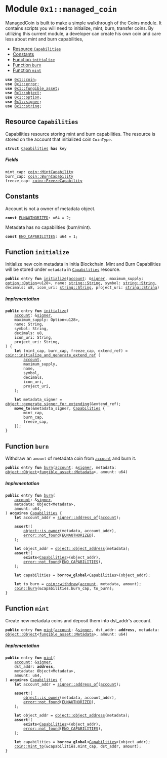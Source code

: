
<a name="0x1_managed_coin"></a>

# Module `0x1::managed_coin`

ManagedCoin is built to make a simple walkthrough of the Coins module.
It contains scripts you will need to initialize, mint, burn, transfer coins.
By utilizing this current module, a developer can create his own coin and care less about mint and burn capabilities,


-  [Resource `Capabilities`](#0x1_managed_coin_Capabilities)
-  [Constants](#@Constants_0)
-  [Function `initialize`](#0x1_managed_coin_initialize)
-  [Function `burn`](#0x1_managed_coin_burn)
-  [Function `mint`](#0x1_managed_coin_mint)


<pre><code><b>use</b> <a href="coin.md#0x1_coin">0x1::coin</a>;
<b>use</b> <a href="../../move_nursery/../move_stdlib/doc/error.md#0x1_error">0x1::error</a>;
<b>use</b> <a href="fungible_asset.md#0x1_fungible_asset">0x1::fungible_asset</a>;
<b>use</b> <a href="object.md#0x1_object">0x1::object</a>;
<b>use</b> <a href="../../move_nursery/../move_stdlib/doc/option.md#0x1_option">0x1::option</a>;
<b>use</b> <a href="../../move_nursery/../move_stdlib/doc/signer.md#0x1_signer">0x1::signer</a>;
<b>use</b> <a href="../../move_nursery/../move_stdlib/doc/string.md#0x1_string">0x1::string</a>;
</code></pre>



<a name="0x1_managed_coin_Capabilities"></a>

## Resource `Capabilities`

Capabilities resource storing mint and burn capabilities.
The resource is stored on the account that initialized coin <code>CoinType</code>.


<pre><code><b>struct</b> <a href="managed_coin.md#0x1_managed_coin_Capabilities">Capabilities</a> <b>has</b> key
</code></pre>



##### Fields


<dl>
<dt>
<code>mint_cap: <a href="coin.md#0x1_coin_MintCapability">coin::MintCapability</a></code>
</dt>
<dd>

</dd>
<dt>
<code>burn_cap: <a href="coin.md#0x1_coin_BurnCapability">coin::BurnCapability</a></code>
</dt>
<dd>

</dd>
<dt>
<code>freeze_cap: <a href="coin.md#0x1_coin_FreezeCapability">coin::FreezeCapability</a></code>
</dt>
<dd>

</dd>
</dl>


<a name="@Constants_0"></a>

## Constants


<a name="0x1_managed_coin_EUNAUTHORIZED"></a>

Account is not a owner of metadata object.


<pre><code><b>const</b> <a href="managed_coin.md#0x1_managed_coin_EUNAUTHORIZED">EUNAUTHORIZED</a>: u64 = 2;
</code></pre>



<a name="0x1_managed_coin_ENO_CAPABILITIES"></a>

Metadata has no capabilities (burn/mint).


<pre><code><b>const</b> <a href="managed_coin.md#0x1_managed_coin_ENO_CAPABILITIES">ENO_CAPABILITIES</a>: u64 = 1;
</code></pre>



<a name="0x1_managed_coin_initialize"></a>

## Function `initialize`

Initialize new coin metadata in Initia Blockchain.
Mint and Burn Capabilities will be stored under <code>metadata</code> in <code><a href="managed_coin.md#0x1_managed_coin_Capabilities">Capabilities</a></code> resource.


<pre><code><b>public</b> entry <b>fun</b> <a href="managed_coin.md#0x1_managed_coin_initialize">initialize</a>(<a href="account.md#0x1_account">account</a>: &<a href="../../move_nursery/../move_stdlib/doc/signer.md#0x1_signer">signer</a>, maximum_supply: <a href="../../move_nursery/../move_stdlib/doc/option.md#0x1_option_Option">option::Option</a>&lt;u128&gt;, name: <a href="../../move_nursery/../move_stdlib/doc/string.md#0x1_string_String">string::String</a>, symbol: <a href="../../move_nursery/../move_stdlib/doc/string.md#0x1_string_String">string::String</a>, decimals: u8, icon_uri: <a href="../../move_nursery/../move_stdlib/doc/string.md#0x1_string_String">string::String</a>, project_uri: <a href="../../move_nursery/../move_stdlib/doc/string.md#0x1_string_String">string::String</a>)
</code></pre>



##### Implementation


<pre><code><b>public</b> entry <b>fun</b> <a href="managed_coin.md#0x1_managed_coin_initialize">initialize</a>(
    <a href="account.md#0x1_account">account</a>: &<a href="../../move_nursery/../move_stdlib/doc/signer.md#0x1_signer">signer</a>,
    maximum_supply: Option&lt;u128&gt;,
    name: String,
    symbol: String,
    decimals: u8,
    icon_uri: String,
    project_uri: String,
) {
    <b>let</b> (mint_cap, burn_cap, freeze_cap, extend_ref) = <a href="coin.md#0x1_coin_initialize_and_generate_extend_ref">coin::initialize_and_generate_extend_ref</a> (
        <a href="account.md#0x1_account">account</a>,
        maximum_supply,
        name,
        symbol,
        decimals,
        icon_uri,
        project_uri,
    );

    <b>let</b> metadata_signer = <a href="object.md#0x1_object_generate_signer_for_extending">object::generate_signer_for_extending</a>(&extend_ref);
    <b>move_to</b>(&metadata_signer, <a href="managed_coin.md#0x1_managed_coin_Capabilities">Capabilities</a> {
        mint_cap,
        burn_cap,
        freeze_cap,
    });
}
</code></pre>



<a name="0x1_managed_coin_burn"></a>

## Function `burn`

Withdraw an <code>amount</code> of metadata coin from <code><a href="account.md#0x1_account">account</a></code> and burn it.


<pre><code><b>public</b> entry <b>fun</b> <a href="managed_coin.md#0x1_managed_coin_burn">burn</a>(<a href="account.md#0x1_account">account</a>: &<a href="../../move_nursery/../move_stdlib/doc/signer.md#0x1_signer">signer</a>, metadata: <a href="object.md#0x1_object_Object">object::Object</a>&lt;<a href="fungible_asset.md#0x1_fungible_asset_Metadata">fungible_asset::Metadata</a>&gt;, amount: u64)
</code></pre>



##### Implementation


<pre><code><b>public</b> entry <b>fun</b> <a href="managed_coin.md#0x1_managed_coin_burn">burn</a>(
    <a href="account.md#0x1_account">account</a>: &<a href="../../move_nursery/../move_stdlib/doc/signer.md#0x1_signer">signer</a>,
    metadata: Object&lt;Metadata&gt;,
    amount: u64,
) <b>acquires</b> <a href="managed_coin.md#0x1_managed_coin_Capabilities">Capabilities</a> {
    <b>let</b> account_addr = <a href="../../move_nursery/../move_stdlib/doc/signer.md#0x1_signer_address_of">signer::address_of</a>(<a href="account.md#0x1_account">account</a>);

    <b>assert</b>!(
        <a href="object.md#0x1_object_is_owner">object::is_owner</a>(metadata, account_addr),
        <a href="../../move_nursery/../move_stdlib/doc/error.md#0x1_error_not_found">error::not_found</a>(<a href="managed_coin.md#0x1_managed_coin_EUNAUTHORIZED">EUNAUTHORIZED</a>),
    );

    <b>let</b> object_addr = <a href="object.md#0x1_object_object_address">object::object_address</a>(metadata);
    <b>assert</b>!(
        <b>exists</b>&lt;<a href="managed_coin.md#0x1_managed_coin_Capabilities">Capabilities</a>&gt;(object_addr),
        <a href="../../move_nursery/../move_stdlib/doc/error.md#0x1_error_not_found">error::not_found</a>(<a href="managed_coin.md#0x1_managed_coin_ENO_CAPABILITIES">ENO_CAPABILITIES</a>),
    );

    <b>let</b> capabilities = <b>borrow_global</b>&lt;<a href="managed_coin.md#0x1_managed_coin_Capabilities">Capabilities</a>&gt;(object_addr);

    <b>let</b> to_burn = <a href="coin.md#0x1_coin_withdraw">coin::withdraw</a>(<a href="account.md#0x1_account">account</a>, metadata, amount);
    <a href="coin.md#0x1_coin_burn">coin::burn</a>(&capabilities.burn_cap, to_burn);
}
</code></pre>



<a name="0x1_managed_coin_mint"></a>

## Function `mint`

Create new metadata coins and deposit them into dst_addr's account.


<pre><code><b>public</b> entry <b>fun</b> <a href="managed_coin.md#0x1_managed_coin_mint">mint</a>(<a href="account.md#0x1_account">account</a>: &<a href="../../move_nursery/../move_stdlib/doc/signer.md#0x1_signer">signer</a>, dst_addr: <b>address</b>, metadata: <a href="object.md#0x1_object_Object">object::Object</a>&lt;<a href="fungible_asset.md#0x1_fungible_asset_Metadata">fungible_asset::Metadata</a>&gt;, amount: u64)
</code></pre>



##### Implementation


<pre><code><b>public</b> entry <b>fun</b> <a href="managed_coin.md#0x1_managed_coin_mint">mint</a>(
    <a href="account.md#0x1_account">account</a>: &<a href="../../move_nursery/../move_stdlib/doc/signer.md#0x1_signer">signer</a>,
    dst_addr: <b>address</b>,
    metadata: Object&lt;Metadata&gt;,
    amount: u64,
) <b>acquires</b> <a href="managed_coin.md#0x1_managed_coin_Capabilities">Capabilities</a> {
    <b>let</b> account_addr = <a href="../../move_nursery/../move_stdlib/doc/signer.md#0x1_signer_address_of">signer::address_of</a>(<a href="account.md#0x1_account">account</a>);

    <b>assert</b>!(
        <a href="object.md#0x1_object_is_owner">object::is_owner</a>(metadata, account_addr),
        <a href="../../move_nursery/../move_stdlib/doc/error.md#0x1_error_not_found">error::not_found</a>(<a href="managed_coin.md#0x1_managed_coin_EUNAUTHORIZED">EUNAUTHORIZED</a>),
    );

    <b>let</b> object_addr = <a href="object.md#0x1_object_object_address">object::object_address</a>(metadata);
    <b>assert</b>!(
        <b>exists</b>&lt;<a href="managed_coin.md#0x1_managed_coin_Capabilities">Capabilities</a>&gt;(object_addr),
        <a href="../../move_nursery/../move_stdlib/doc/error.md#0x1_error_not_found">error::not_found</a>(<a href="managed_coin.md#0x1_managed_coin_ENO_CAPABILITIES">ENO_CAPABILITIES</a>),
    );

    <b>let</b> capabilities = <b>borrow_global</b>&lt;<a href="managed_coin.md#0x1_managed_coin_Capabilities">Capabilities</a>&gt;(object_addr);
    <a href="coin.md#0x1_coin_mint_to">coin::mint_to</a>(&capabilities.mint_cap, dst_addr, amount);
}
</code></pre>
